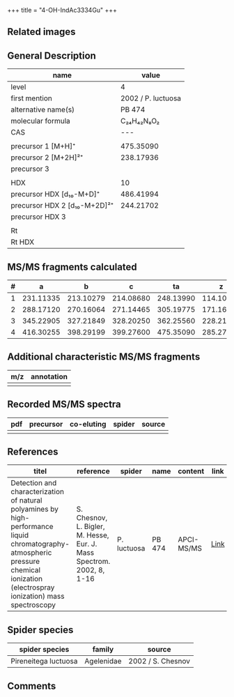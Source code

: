 +++
title = "4-OH-IndAc3334Gu"
+++

## Related images

## General Description

| name                         | value              |
|------------------------------|--------------------|
| level                        | 4                  |
| first mention                | 2002 / P. luctuosa |
| alternative name(s)          | PB 474             |
| molecular formula            | C₂₄H₄₂N₈O₂         |
| CAS                          | ---                |
|                              |                    |
| precursor 1 [M+H]⁺           | 475.35090          |
| precursor 2 [M+2H]²⁺         | 238.17936          |
| precursor 3                  |                    |
|                              |                    |
| HDX                          | 10                 |
| precursor HDX   [d₁₀-M+D]⁺   | 486.41994          |
| precursor HDX 2 [d₁₀-M+2D]²⁺ | 244.21702          |
| precursor HDX 3              |                    |
|                              |                    |
| Rt                           |                    |
| Rt HDX                       |                    |

## MS/MS fragments calculated

| # | a         | b         | c         | ta        | z         | y         | tz        |
|---|-----------|-----------|-----------|-----------|-----------|-----------|-----------|
| 1 | 231.11335 | 213.10279 | 214.08680 | 248.13990 | 114.10312 | 97.07657  | 131.12967 |
| 2 | 288.17120 | 270.16064 | 271.14465 | 305.19775 | 171.16097 | 154.13442 | 188.18752 |
| 3 | 345.22905 | 327.21849 | 328.20250 | 362.25560 | 228.21882 | 211.19227 | 245.24537 |
| 4 | 416.30255 | 398.29199 | 399.27600 | 475.35090 | 285.27667 | 268.25012 | 302.30322 |

## Additional characteristic MS/MS fragments

| m/z       | annotation |
|-----------|------------|
|           |            |

## Recorded MS/MS spectra

| pdf | precursor | co-eluting | spider    | source                              |
|-----|-----------|------------|-----------|-------------------------------------|
|     |           |            |           |                                     |

## References

| titel                                                                                                                                                                               | reference                                                             | spider      | name   | content    | link                                                          |
|-------------------------------------------------------------------------------------------------------------------------------------------------------------------------------------|-----------------------------------------------------------------------|-------------|--------|------------|---------------------------------------------------------------|
| Detection and characterization of natural polyamines by high-performance liquid chromatography-atmospheric pressure chemical ionization (electrospray ionization) mass spectroscopy | S. Chesnov, L. Bigler, M. Hesse, Eur. J. Mass Spectrom. 2002, 8, 1-16 | P. luctuosa | PB 474 | APCI-MS/MS | [Link](https://journals.sagepub.com/doi/abs/10.1255/ejms.467) |

## Spider species

| spider species       | family     | source            |
|----------------------|------------|-------------------|
| Pireneitega luctuosa | Agelenidae | 2002 / S. Chesnov |

## Comments